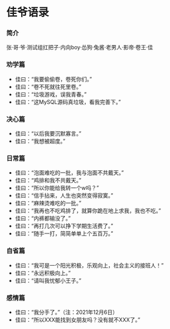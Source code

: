 # 佳爷语录

### 简介

张·哥·爷·测试组扛把子·内向boy·怂狗·兔酱·老男人·影帝·卷王·佳

### 劝学篇

+ 佳曰：“我要偷偷卷，卷死你们。”
+ 佳曰：“卷不死就往死里卷。”
+ 佳曰：“垃圾游戏，误我青春。”
+ 佳曰：“这MySQL源码真垃圾，看我完善下。”


### 决心篇

+ 佳曰：“以后我要沉默寡言。”
+ 佳曰：“我想被超度。”


### 日常篇

+ 佳曰：“泡面难吃的一批，我与泡面不共戴天。”
+ 佳曰：“鸡排和我不共戴天。”
+ 佳曰：“所以你能给我转一个w吗？”
+ 佳曰：“信手拈来，人生也突然变得寂寞。”
+ 佳曰：“麻辣烫难吃的一批。”
+ 佳曰：“我再也不吃鸡排了，就算你跪在地上求我，我也不吃。”
+ 佳曰：“内裤都输没了。”
+ 佳曰：“再打几次可以挣下学期生活费了。”
+ 佳曰：“随手一打，简简单单上个五百万。”



### 自省篇

+ 佳曰：“我可是一个阳光积极，乐观向上，社会主义的接班人！”
+ 佳曰：“永远积极向上。”
+ 佳曰：“请叫我忧郁小王子。”


### 感情篇

+ 佳曰：“我分手了。”（注：2021年12月6日）
+ 佳曰：“所以XXX能找到女朋友吗？没有就不XXX了。”